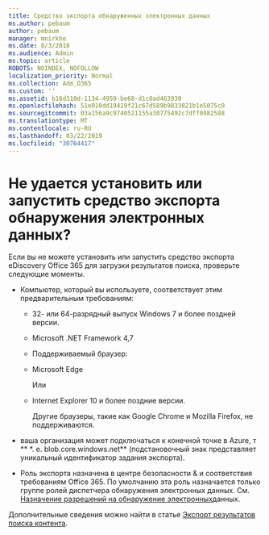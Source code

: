 ```yaml
---
title: Средство экспорта обнаруженных электронных данных
ms.author: pebaum
author: pebaum
manager: mnirkhe
ms.date: 8/3/2018
ms.audience: Admin
ms.topic: article
ROBOTS: NOINDEX, NOFOLLOW
localization_priority: Normal
ms.collection: Adm_O365
ms.custom: ''
ms.assetid: b16d310d-1134-4959-be68-d1c0ad463930
ms.openlocfilehash: 51e010dd19419f21c67d589b9833821b1e5075c0
ms.sourcegitcommit: 03a156a9c9740521155a30775492c7dff0982588
ms.translationtype: MT
ms.contentlocale: ru-RU
ms.lasthandoff: 03/22/2019
ms.locfileid: "30764417"
---
```

# <a name="cant-install-or-run-the-ediscovery-export-tool"></a>Не удается установить или запустить средство экспорта обнаружения электронных данных?

Если вы не можете установить или запустить средство экспорта eDiscovery Office 365 для загрузки результатов поиска, проверьте следующие моменты.
  
- Компьютер, который вы используете, соответствует этим предварительным требованиям:
    
  - 32- или 64-разрядный выпуск Windows 7 и более поздней версии.



    
  - Microsoft .NET Framework 4,7
    
  - Поддерживаемый браузер:
    
  - Microsoft Edge
    
    Или
    
  - Internet Explorer 10 и более поздние версии.
    
    Другие браузеры, такие как Google Chrome и Mozilla Firefox, не поддерживаются.
    
- ваша организация может подключаться к конечной точке в Azure, т ** \*. е. blob.core.windows.net** (подстановочный знак представляет уникальный идентификатор задания экспорта). 
    
- Роль экспорта назначена в центре безопасности &amp; и соответствия требованиям Office 365. По умолчанию эта роль назначается только группе ролей диспетчера обнаружения электронных данных. См. [Назначение разрешений на обнаружение электронных](https://support.office.com/article/assign-ediscovery-permissions-in-the-office-365-security-compliance-center-5b9a067b-9d2e-4aa5-bb33-99d8c0d0b5d7#moreinfo)данных.
    
Дополнительные сведения можно найти в статье [Экспорт результатов поиска контента](https://support.office.com/article/Export-Content-Search-results-from-the-Office-365-Security-Compliance-Center-ed48d448-3714-4c42-85f5-10f75f6a4278).
  

